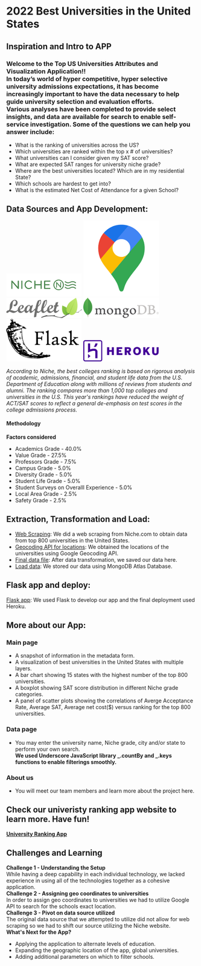 # 2022 Best Universities in the United States

## Inspiration and Intro to APP
### Welcome to the Top US Universities Attributes and Visualization Application!! <br> In today’s world of hyper competitive, hyper selective university admissions expectations, it has become increasingly important to have the data necessary to help guide university selection and evaluation efforts. <br> Various analyses have been completed to provide select insights, and data are available for search to enable self-service investigation. Some of the questions we can help you answer include:
- What is the ranking of universities across the US?
- Which universities are ranked within the top x # of universities?
- What universities can I consider given my SAT score?
- What are expected SAT ranges for university niche grade?
- Where are the best universities located? Which are in my residential State?
- Which schools are hardest to get into?
- What is the estimated Net Cost of Attendance for a given School?

## Data Sources and App Development:
<a href=https://www.niche.com ><img src="Images/NicheLogo.png" alt="niche" style="width:200px;" /></a>
<a href=https://https://developers.google.com/maps/documentation/geocoding/overview ><img src="Images/GeocodingAPI.png" alt="Geocoding" style="width:200px;" /></a>
<a href=https://leafletjs.com ><img src="Images/LeafletLogo.png" alt="Leaflet" style="width:200px;" /></a>
<a href=https://www.mongodb.com/ ><img src="Images/mongoDBLogo.png" alt="mongoDB" style="width:200px;" /></a>
<a href=https://flask.palletsprojects.com/en/2.0.x/ ><img src="Images/FlaskappLogo.png" alt="FlaskApp" style="width:200px;" /></a>
<a href=https://id.heroku.com/login ><img src="Images/herokuLogo.png" alt="heroku" style="width:200px;" /></a>

*According to Niche, the best colleges ranking is based on rigorous analysis of academic, admissions, financial, and student life data from the U.S. Department of Education along with millions of reviews from students and alumni. The ranking compares more than 1,000 top colleges and universities in the U.S. This year's rankings have reduced the weight of ACT/SAT scores to reflect a general de-emphasis on test scores in the college admissions process.*

#### Methodology
**Factors considered**
- Academics Grade - 40.0%
- Value Grade - 27.5%
- Professors Grade - 7.5%
- Campus Grade - 5.0%
- Diversity Grade - 5.0%
- Student Life Grade - 5.0%
- Student Surveys on Overalll Experience - 5.0%
- Local Area Grade - 2.5%
- Safety Grade - 2.5%

## Extraction, Transformation and Load:
- [Web Scraping](Niche_Scraping): We did a web scraping from Niche.com to obtain data from top 800 universities in the United States.<br>
- [Geocoding API for locations](Location_Info): We obtained the locations of the universities using Google Geocoding API.<br>
- [Final data file](Data): After data transformation, we saved our data here. <br>
- [Load data](insert_data.py): We stored our data using MongoDB Atlas Database.

## Flask app and deploy:
[Flask app](app.py): We used Flask to develop our app and the final deployment used Heroku.

## More about our App:
### Main page
- A snapshot of information in the metadata form.
- A visualization of best universities in the United States with multiple layers.
- A bar chart showing 15 states with the highest number of the top 800 universities.
- A boxplot showing SAT score distribution in different Niche grade categories.
- A panel of scatter plots showing the correlations of Averge Acceptance Rate, Average SAT, Average net cost($) versus ranking for the top 800 universities.
### Data page
- You may enter the university name, Niche grade, city and/or state to perform your own search.<br> 
**We used Underscore JavaScript library _.countBy and _.keys functions to enable filterings smoothly.**
### About us
- You will meet our team members and learn more about the project here.

## Check our univeristy ranking app website to learn more. Have fun!

<strong>[University Ranking App](https://university-ranking.herokuapp.com/)</strong>

## Challenges and Learning
<strong>Challenge 1 - Understanding the Setup</strong><br>
While having a deep capability in each individual technology, we lacked experience in using all of the technologies together as a cohesive application.<br>
<strong>Challenge 2 - Assigning geo coordinates to universities</strong><br>
In order to assign geo coordinates to universities we had to utilize Google API to search for the schools exact location. <br>
<strong>Challenge 3 - Pivot on data source utilized</strong><br>
The original data source that we attempted to utilize did not allow for web scraping so we had to shift our source utilizing the Niche website. <br>
<strong>What's Next for the App?</strong><br>
- Applying the application to alternate levels of education.
- Expanding the geographic location of the app, global universities.
- Adding additional parameters on which to filter schools.


